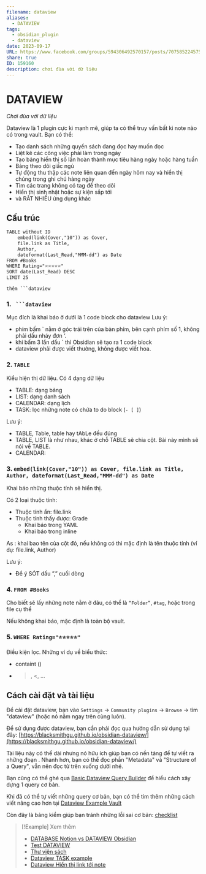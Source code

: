 ```yaml
---
filename: dataview
aliases:
  - DATAVIEW
tags:
  - obsidian_plugin
  - dataview
date: 2023-09-17
URL: https://www.facebook.com/groups/594306492570157/posts/707585224575616/
share: true
ID: 159160
description: chơi đùa với dữ liệu
---
```


# DATAVIEW
*Chơi đùa với dữ liệu*

Dataview là 1 plugin cực kì mạnh mẽ, giúp ta có thể truy vấn bất kì note nào có trong vault. Bạn có thể:

- Tạo danh sách những quyển sách đang đọc hay muốn đọc
- Liệt kê các công việc phải làm trong ngày
- Tạo bảng hiển thị số lần hoàn thành mục tiêu hàng ngày hoặc hàng tuần
- Bảng theo dõi giấc ngủ
- Tự động thu thập các note liên quan đến ngày hôm nay và hiển thị chúng trong ghi chú hàng ngày
- Tìm các trang không có tag để theo dõi
- Hiển thị sinh nhật hoặc sự kiện sắp tới
- và RẤT NHIỀU ứng dụng khác

## Cấu trúc 

```md
TABLE without ID
	embed(link(Cover,"10")) as Cover,
	file.link as Title,
	Author,
	dateformat(Last_Read,"MMM-dd") as Date
FROM #Books
WHERE Rating="⭐⭐⭐⭐⭐"
SORT date(Last_Read) DESC
LIMIT 25
```

`thêm ```dataview`

### 1. ` ```dataview`
Mục đích là khai báo ở dưới là 1 code block cho dataview
Lưu ý:

- phím bấm \` nằm ở góc trái trên của bàn phím, bên cạnh phím số 1, không phải dấu nháy đơn ‘.
- khi bấm 3 lần dấu \` thì Obsidian sẽ tạo ra 1 code block
- dataview phải được viết thường, không được viết hoa.

### 2. `TABLE`
Kiểu hiện thị dữ liệu. Có 4 dạng dữ liệu

- TABLE: dạng bảng
- LIST: dạng danh sách
- CALENDAR: dạng lịch
- TASK: lọc những note có chứa to do block (`- [ ]`)

Lưu ý:

- TABLE, Table, table hay tAbLe đều đúng 
- TABLE, LIST là như nhau, khác ở chỗ TABLE sẽ chia cột. Bài này mình sẽ nói về TABLE.
- CALENDAR: 

### 3. `embed(link(Cover,"10")) as Cover, file.link as Title, Author, dateformat(Last_Read,"MMM-dd") as Date`
Khai báo những thuộc tính sẽ hiển thị.

Có 2 loại thuộc tính:

- Thuộc tính ẩn: file.link
- Thuộc tính thấy được: Grade
	- Khai báo trong YAML
	- Khai báo trong inline


As : khai bao tên của cột đó, nếu không có thì mặc định là tên thuộc tính (ví dụ: file.link, Author)

Lưu ý:
- Để ý SÓT dấu ”,” cuối dòng

### 4. `FROM #Books`
Cho biết sẽ lấy những note nằm ở đâu, có thể là `“Folder”`, `#tag`, hoặc trong file cụ thể

Nếu không khai báo, mặc định là toàn bộ vault.

### 5. `WHERE Rating="⭐⭐⭐⭐⭐"`
Điều kiện lọc.
Những ví dụ về biểu thức:
- containt ()
- >, <, …

## Cách cài đặt và tài liệu

Để cài đặt dataview, bạn vào `Settings` → `Community plugins` → `Browse` → tìm "dataview" (hoặc nó nằm ngay trên cùng luôn).

Để sử dụng được dataview, bạn cần phải đọc qua hướng dẫn sử dụng tại đây: [https://blacksmithgu.github.io/obsidian-dataview/](https://blacksmithgu.github.io/obsidian-dataview/)

Tài liệu này có thể dài nhưng nó hữu ích giúp bạn có nền tảng để tự viết ra những đoạn . Nhanh hơn, bạn có thể đọc phần "Metadata" và "Structure of a Query", vẫn nên đọc từ trên xuống dưới nhé.

Bạn cũng có thể ghé qua [Basic Dataview Query Builder](https://s-blu.github.io/basic-dataview-query-builder/) để hiểu cách xây dựng 1 query cơ bản.

Khi đã có thể tự viết những query cơ bản, bạn có thể tìm thêm những cách viết nâng cao hơn tại [Dataview Example Vault](https://s-blu.github.io/obsidian_dataview_example_vault/)

Còn đây là bảng kiểm giúp bạn tránh những lỗi sai cơ bản: [checklist](https://docs.google.com/document/d/1P8QljzvtmdpL1mfA2VL5Q972bRAsU1-CLxryVIgH80w/edit)


> [!Example] Xem thêm
> - [DATABASE Notion vs DATAVIEW Obsidian](./database-notion-vs-dataview-obsidian.md)
> - [Test DATAVIEW](./test-dataview.md)
> - [Thư viện sách](./thu-vien-sach-template.md)
> - [Dataview TASK example](./dataview-task-example.md)
> - [Dataview Hiển thị link tới note](./dataview-hien-thi-link-toi-note.md)